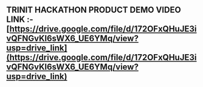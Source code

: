 ## TRINIT HACKATHON PRODUCT DEMO VIDEO LINK :- [https://drive.google.com/file/d/172OFxQHuJE3ivQFNGvKl6sWX6_UE6YMq/view?usp=drive_link](https://drive.google.com/file/d/172OFxQHuJE3ivQFNGvKl6sWX6_UE6YMq/view?usp=drive_link)
